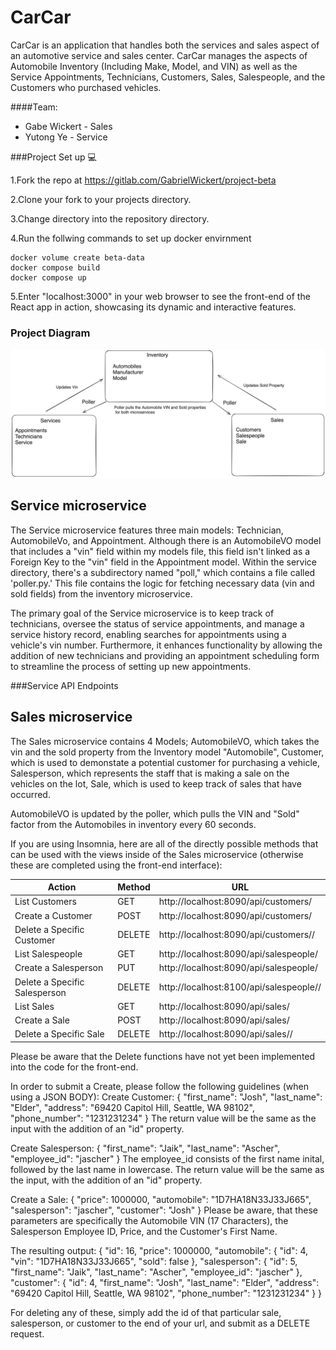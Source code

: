 # CarCar

CarCar is an application that handles both the services and sales aspect of an automotive service and sales center. CarCar manages the aspects of Automobile Inventory (Including Make, Model, and VIN) as well as the Service Appointments, Technicians, Customers, Sales, Salespeople, and the Customers who purchased vehicles.

####Team:

* Gabe Wickert - Sales
* Yutong Ye - Service

###Project Set up 💻

1.Fork the repo at https://gitlab.com/GabrielWickert/project-beta

2.Clone your fork to your projects directory.

3.Change directory into the repository directory.

4.Run the follwing commands to set up docker envirnment 

```
docker volume create beta-data
docker compose build
docker compose up
```
 5.Enter "localhost:3000" in your web browser to see the front-end of the React app in action, showcasing its dynamic and interactive features.

### Project Diagram

![Car Car Diagram](ProjectBeta.png)

## Service microservice

The Service microservice features three main models: Technician, AutomobileVo, and Appointment. Although there is an AutomobileVO model that includes a "vin" field within my models file, this field isn't linked as a Foreign Key to the "vin" field in the Appointment model. Within the service directory, there's a subdirectory named "poll," which contains a file called 'poller.py.' This file contains the logic for fetching necessary data (vin and sold fields) from the inventory microservice.

The primary goal of the Service microservice is to keep track of technicians, oversee the status of service appointments, and manage a service history record, enabling searches for appointments using a vehicle's vin number. Furthermore, it enhances functionality by allowing the addition of new technicians and providing an appointment scheduling form to streamline the process of setting up new appointments.

###Service API Endpoints















## Sales microservice

The Sales microservice contains 4 Models;
AutomobileVO, which takes the vin and the sold property from the Inventory model "Automobile",
Customer, which is used to demonstate a potential customer for purchasing a vehicle,
Salesperson, which represents the staff that is making a sale on the vehicles on the lot,
Sale, which is used to keep track of sales that have occurred.

AutomobileVO is updated by the poller, which pulls the VIN and "Sold" factor from the Automobiles in inventory every 60 seconds.

If you are using Insomnia, here are all of the directly possible methods that can be used with the views inside of the Sales microservice (otherwise these are completed using the front-end interface):

| Action | Method | URL
| ----------- | ----------- | ----------- |
| List Customers | GET | http://localhost:8090/api/customers/
| Create a Customer | POST | http://localhost:8090/api/customers/
| Delete a Specific Customer | DELETE | http://localhost:8090/api/customers/<id>/
| List Salespeople | GET | http://localhost:8090/api/salespeople/
| Create a Salesperson | PUT | http://localhost:8090/api/salespeople/
| Delete a Specific Salesperson | DELETE | http://localhost:8100/api/salespeople/<id>/
| List Sales | GET | http://localhost:8090/api/sales/
| Create a Sale | POST | http://localhost:8090/api/sales/
| Delete a Specific Sale | DELETE | http://localhost:8090/api/sales/<id>/

Please be aware that the Delete functions have not yet been implemented into the code for the front-end.

In order to submit a Create, please follow the following guidelines (when using a JSON BODY):
Create Customer:
{
	"first_name": "Josh",
	"last_name": "Elder",
	"address": "69420 Capitol Hill, Seattle, WA 98102",
	"phone_number": "1231231234"
}
The return value will be the same as the input with the addition of an "id" property.

Create Salesperson:
{
	"first_name": "Jaik",
	"last_name": "Ascher",
	"employee_id": "jascher"
}
The employee_id consists of the first name inital, followed by the last name in lowercase. The return value will be the same as the input, with the addition of an "id" property.

Create a Sale:
{
	"price": 1000000,
	"automobile": "1D7HA18N33J33J665",
	"salesperson": "jascher",
	"customer": "Josh"
}
Please be aware, that these parameters are specifically the Automobile VIN (17 Characters), the Salesperson Employee ID, Price, and the Customer's First Name.

The resulting output:
{
	"id": 16,
	"price": 1000000,
	"automobile": {
		"id": 4,
		"vin": "1D7HA18N33J33J665",
		"sold": false
	},
	"salesperson": {
		"id": 5,
		"first_name": "Jaik",
		"last_name": "Ascher",
		"employee_id": "jascher"
	},
	"customer": {
		"id": 4,
		"first_name": "Josh",
		"last_name": "Elder",
		"address": "69420 Capitol Hill, Seattle, WA 98102",
		"phone_number": "1231231234"
	}
}

For deleting any of these, simply add the id of that particular sale, salesperson, or customer to the end of your url, and submit as a DELETE request.
